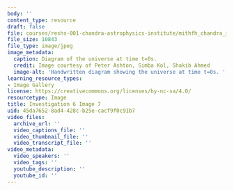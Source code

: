 ```yaml
---
body: ''
content_type: resource
draft: false
file: courses/reshs-001-chandra-astrophysics-institute/mithfh_chandra_inv6_uni_t0.jpg
file_size: 10843
file_type: image/jpeg
image_metadata:
  caption: Diagram of the universe at time t=0s.
  credit: Image courtesy of Peter Ashton, Simba Kol, Shakib Ahmed
  image-alt: 'Handwritten diagram showing the universe at time t=0s. '
learning_resource_types:
- Image Gallery
license: https://creativecommons.org/licenses/by-nc-sa/4.0/
resourcetype: Image
title: Investigation 6 Image 7
uid: 45da7652-8ad4-428c-b25e-cacf9f0c91b7
video_files:
  archive_url: ''
  video_captions_file: ''
  video_thumbnail_file: ''
  video_transcript_file: ''
video_metadata:
  video_speakers: ''
  video_tags: ''
  youtube_description: ''
  youtube_id: ''
---
```

